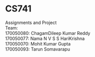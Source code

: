 # CS741  
Assignments and Project  
Team:  
170050080: ChagamDileep Kumar Reddy  
170050077: Nama N V S S HariKrishna  
170050070: Mohit Kumar Gupta  
170050093: Tarun Somavarapu  
